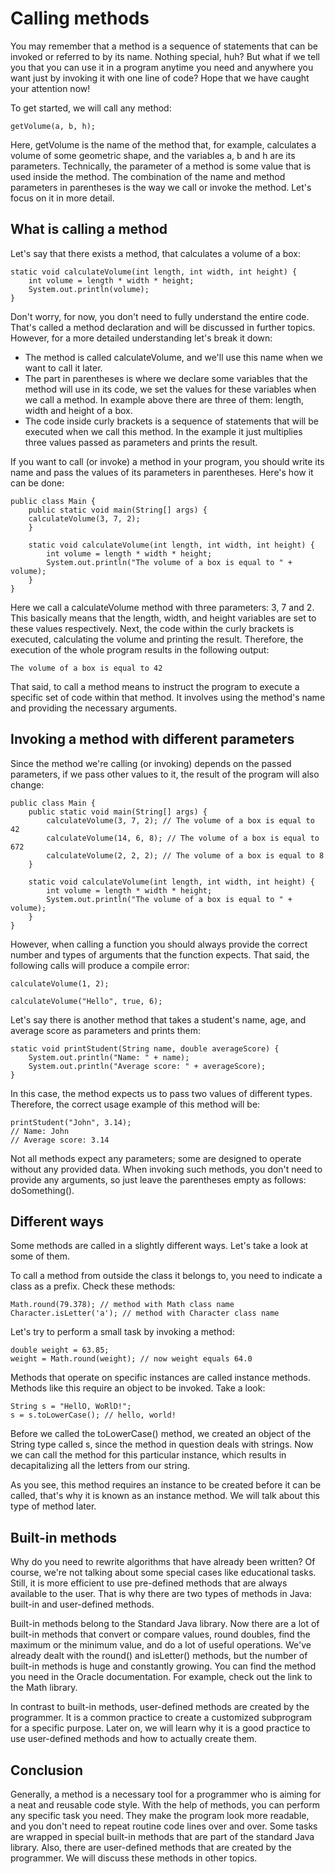 # Calling methods

You may remember that a method is a sequence of statements that can be invoked or referred to by 
its name. Nothing special, huh? But what if we tell you that you can use it in a program anytime
you need and anywhere you want just by invoking it with one line of code? Hope that we have caught 
your attention now!

To get started, we will call any method:
```
getVolume(a, b, h);
```
Here, getVolume is the name of the method that, for example, calculates a volume of some geometric 
shape, and the variables a, b and h are its parameters. Technically, the parameter of a method is 
some value that is used inside the method. The combination of the name and method parameters in 
parentheses is the way we call or invoke the method. Let's focus on it in more detail.

## What is calling a method
Let's say that there exists a method, that calculates a volume of a box:
```
static void calculateVolume(int length, int width, int height) {
    int volume = length * width * height;
    System.out.println(volume);
}
```
Don't worry, for now, you don't need to fully understand the entire code. That's called a method 
declaration and will be discussed in further topics. However, for a more detailed understanding let's 
break it down:
- The method is called calculateVolume, and we'll use this name when we want to call it later.
- The part in parentheses is where we declare some variables that the method will use in its code, 
we set the values for these variables when we call a method. In example above there are three of them: 
length, width and height of a box.
- The code inside curly brackets is a sequence of statements that will be executed when we call this
method. In the example it just multiplies three values passed as parameters and prints the result.

If you want to call (or invoke) a method in your program, you should write its name and pass the
values of its parameters in parentheses. Here's how it can be done:
```
public class Main {
    public static void main(String[] args) {
    calculateVolume(3, 7, 2);
    }

    static void calculateVolume(int length, int width, int height) {
        int volume = length * width * height;
        System.out.println("The volume of a box is equal to " + volume);
    }
}
```
Here we call a calculateVolume method with three parameters: 3, 7 and 2. This basically means that 
the length, width, and height variables are set to these values respectively. Next, the code within 
the curly brackets is executed, calculating the volume and printing the result. Therefore, the
execution of the whole program results in the following output:
```
The volume of a box is equal to 42
```
That said, to call a method means to instruct the program to execute a specific set of code within 
that method. It involves using the method's name and providing the necessary arguments.

## Invoking a method with different parameters
Since the method we're calling (or invoking) depends on the passed parameters, if we pass other 
values to it, the result of the program will also change:
```
public class Main {
    public static void main(String[] args) {
        calculateVolume(3, 7, 2); // The volume of a box is equal to 42
        calculateVolume(14, 6, 8); // The volume of a box is equal to 672
        calculateVolume(2, 2, 2); // The volume of a box is equal to 8
    }

    static void calculateVolume(int length, int width, int height) {
        int volume = length * width * height;
        System.out.println("The volume of a box is equal to " + volume);
    }
}
```
However, when calling a function you should always provide the correct number and types of arguments
that the function expects. That said, the following calls will produce a compile error:
```
calculateVolume(1, 2);

calculateVolume("Hello", true, 6);
```
Let's say there is another method that takes a student's name, age, and average score as parameters
and prints them:
```
static void printStudent(String name, double averageScore) {
    System.out.println("Name: " + name);
    System.out.println("Average score: " + averageScore);
}
```
In this case, the method expects us to pass two values of different types. Therefore, the correct 
usage example of this method will be:
```
printStudent("John", 3.14);
// Name: John
// Average score: 3.14
```
Not all methods expect any parameters; some are designed to operate without any provided data. When 
invoking such methods, you don't need to provide any arguments, so just leave the parentheses empty 
as follows: doSomething().

## Different ways
Some methods are called in a slightly different ways. Let's take a look at some of them.

To call a method from outside the class it belongs to, you need to indicate a class as a prefix. 
Check these methods:
```
Math.round(79.378); // method with Math class name
Character.isLetter('a'); // method with Character class name
```
Let's try to perform a small task by invoking a method:
```
double weight = 63.85;
weight = Math.round(weight); // now weight equals 64.0
```
Methods that operate on specific instances are called instance methods. Methods like this require 
an object to be invoked. Take a look:
```
String s = "HellO, WoRlD!";
s = s.toLowerCase(); // hello, world!
```
Before we called the toLowerCase() method, we created an object of the String type called s, since 
the method in question deals with strings. Now we can call the method for this particular instance, 
which results in decapitalizing all the letters from our string.

As you see, this method requires an instance to be created before it can be called, that's why it 
is known as an instance method. We will talk about this type of method later.

## Built-in methods
Why do you need to rewrite algorithms that have already been written? Of course, we're not talking 
about some special cases like educational tasks. Still, it is more efficient to use pre-defined 
methods that are always available to the user. That is why there are two types of methods in Java:
built-in and user-defined methods.

Built-in methods belong to the Standard Java library. Now there are a lot of built-in methods that 
convert or compare values, round doubles, find the maximum or the minimum value, and do a lot of 
useful operations. We've already dealt with the round() and isLetter() methods, but the number of 
built-in methods is huge and constantly growing. You can find the method you need in the Oracle 
documentation. For example, check out the link to the Math library.

In contrast to built-in methods, user-defined methods are created by the programmer. It is a common 
practice to create a customized subprogram for a specific purpose. Later on, we will learn why it is 
a good practice to use user-defined methods and how to actually create them.

## Conclusion
Generally, a method is a necessary tool for a programmer who is aiming for a neat and reusable 
code style. With the help of methods, you can perform any specific task you need. They make the 
program look more readable, and you don't need to repeat routine code lines over and over. Some 
tasks are wrapped in special built-in methods that are part of the standard Java library. Also, 
there are user-defined methods that are created by the programmer. We will discuss these methods 
in other topics.
